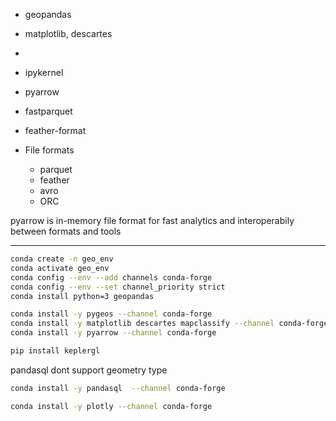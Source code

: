 - geopandas
- matplotlib, descartes
- 
- ipykernel
- pyarrow
- fastparquet
- feather-format

- File formats
    - parquet
    - feather
    - avro
    - ORC

pyarrow is in-memory file format for fast analytics and interoperabily between formats and tools

----
``` bash
conda create -n geo_env
conda activate geo_env
conda config --env --add channels conda-forge
conda config --env --set channel_priority strict
conda install python=3 geopandas
```

``` bash
conda install -y pygeos --channel conda-forge
conda install -y matplotlib descartes mapclassify --channel conda-forge
conda install -y pyarrow --channel conda-forge
```

``` bash
pip install keplergl
```

pandasql dont support geometry type
``` bash
conda install -y pandasql  --channel conda-forge
```

``` bash
conda install -y plotly --channel conda-forge
```